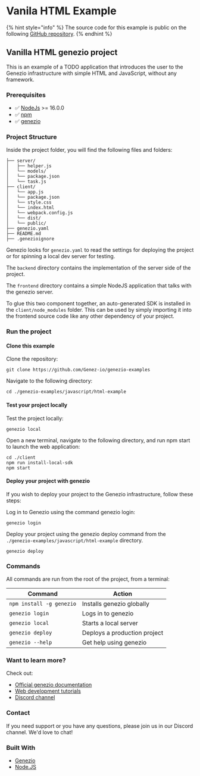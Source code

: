 # Vanila HTML Example

{% hint style="info" %}
The source code for this example is public on the following [GitHub repository](https://github.com/Genez-io/genezio-examples/tree/master/javascript/html-example).
{% endhint %}

## Vanilla HTML genezio project

This is an example of a TODO application that introduces the user to the Genezio infrastructure with simple HTML and JavaScript, without any framework.

### Prerequisites

* ✅ [NodeJs](https://nodejs.org) >= 16.0.0
* ✅ [npm](https://www.npmjs.com/)
* ✅ [genezio](https://genezio.com/)

### Project Structure

Inside the project folder, you will find the following files and folders:

```
├── server/
│   ├── helper.js
│   └── models/
│   └── package.json
│   └── task.js
├── client/
│   └── app.js
│   └── package.json
│   └── style.css
│   └── index.html
│   └── webpack.config.js
│   └── dist/
│   └── public/
├── genezio.yaml
├── README.md
├── .genezioignore
```

Genezio looks for `genezio.yaml` to read the settings for deploying the project or for spinning a local dev server for testing.

The `backend` directory contains the implementation of the server side of the project.

The `frontend` directory contains a simple NodeJS application that talks with the genezio server.

To glue this two component together, an auto-generated SDK is installed in the `client/node_modules` folder. This can be used by simply importing it into the frontend source code like any other dependency of your project.

### Run the project

#### Clone this example

Clone the repository:

```
git clone https://github.com/Genez-io/genezio-examples
```

Navigate to the following directory:

```
cd ./genezio-examples/javascript/html-example
```

#### Test your project locally

Test the project locally:

```
genezio local
```

Open a new terminal, navigate to the following directory, and run npm start to launch the web application:

```
cd ./client
npm run install-local-sdk
npm start
```

#### Deploy your project with genezio

If you wish to deploy your project to the Genezio infrastructure, follow these steps:

Log in to Genezio using the command genezio login:

```
genezio login
```

Deploy your project using the genezio deploy command from the `./genezio-examples/javascript/html-example` directory.

```
genezio deploy
```

### Commands

All commands are run from the root of the project, from a terminal:

| Command                  | Action                       |
| ------------------------ | ---------------------------- |
| `npm install -g genezio` | Installs genezio globally    |
| `genezio login`          | Logs in to genezio           |
| `genezio local`          | Starts a local server        |
| `genezio deploy`         | Deploys a production project |
| `genezio --help`         | Get help using genezio       |

### Want to learn more?

Check out:

* [Official genezio documentation](https://genezio.com/docs)
* [Web development tutorials](https://genezio.com/blog)
* [Discord channel](https://discord.gg/uc9H5YKjXv)

### Contact

If you need support or you have any questions, please join us in our Discord channel. We'd love to chat!

### Built With

* [Genezio](https://genezio.com/)
* [Node.JS](https://nodejs.org/en/)
